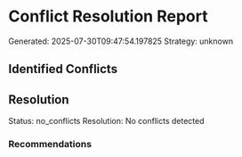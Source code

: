 # Conflict Resolution Report

Generated: 2025-07-30T09:47:54.197825
Strategy: unknown

## Identified Conflicts


## Resolution

Status: no_conflicts
Resolution: No conflicts detected

### Recommendations

